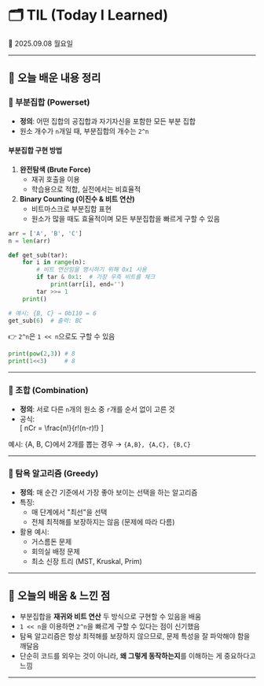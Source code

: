 # 🗂️ TIL (Today I Learned)
📅 2025.09.08 월요일  

---

## 📌 오늘 배운 내용 정리

### 🔹 부분집합 (Powerset)

- **정의**: 어떤 집합의 공집합과 자기자신을 포함한 모든 부분 집합  
- 원소 개수가 `n`개일 때, 부분집합의 개수는 `2^n`

#### 부분집합 구현 방법
1. **완전탐색 (Brute Force)**
   - 재귀 호출을 이용
   - 학습용으로 적합, 실전에서는 비효율적
2. **Binary Counting (이진수 & 비트 연산)**
   - 비트마스크로 부분집합 표현
   - 원소가 많을 때도 효율적이며 모든 부분집합을 빠르게 구할 수 있음  

```python
arr = ['A', 'B', 'C']
n = len(arr)

def get_sub(tar):
    for i in range(n):
        # 비트 연산임을 명시하기 위해 0x1 사용
        if tar & 0x1:  # 가장 우측 비트를 체크
            print(arr[i], end='')
        tar >>= 1
    print()

# 예시: {B, C} → 0b110 = 6
get_sub(6)  # 출력: BC
```

👉 `2^n`은 `1 << n`으로도 구할 수 있음  
```python
print(pow(2,3)) # 8
print(1<<3)     # 8
```

---

### 🔹 조합 (Combination)

- **정의**: 서로 다른 `n`개의 원소 중 `r`개를 순서 없이 고른 것  
- 공식:  
  \[
  nCr = \frac{n!}{r!(n-r)!}
  \]

예시: {A, B, C}에서 2개를 뽑는 경우 → `{A,B}, {A,C}, {B,C}`

---

### 🔹 탐욕 알고리즘 (Greedy)

- **정의**: 매 순간 기준에서 가장 좋아 보이는 선택을 하는 알고리즘  
- 특징:
  - 매 단계에서 "최선"을 선택
  - 전체 최적해를 보장하지는 않음 (문제에 따라 다름)
- 활용 예시:
  - 거스름돈 문제
  - 회의실 배정 문제
  - 최소 신장 트리 (MST, Kruskal, Prim)

---

## 📖 오늘의 배움 & 느낀 점
- 부분집합을 **재귀와 비트 연산** 두 방식으로 구현할 수 있음을 배움  
- `1 << n`을 이용하면 `2^n`을 빠르게 구할 수 있다는 점이 신기했음  
- 탐욕 알고리즘은 항상 최적해를 보장하지 않으므로, 문제 특성을 잘 파악해야 함을 깨달음  
- 단순히 코드를 외우는 것이 아니라, **왜 그렇게 동작하는지**를 이해하는 게 중요하다고 느낌  

---
